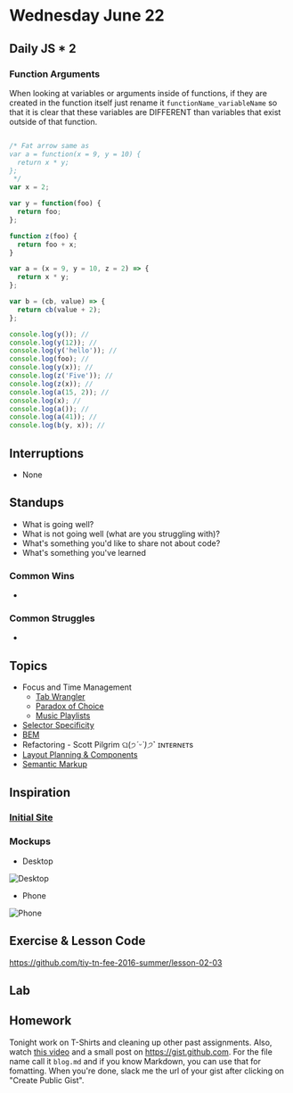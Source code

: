 # Wednesday June 22

## Daily JS * 2

### Function Arguments

When looking at variables or arguments inside of functions, if they are created in the function itself just rename it `functionName_variableName` so that it is clear that these variables are DIFFERENT than variables that exist outside of that function.



```js

/* Fat arrow same as
var a = function(x = 9, y = 10) {
  return x * y;
};
 */
var x = 2;

var y = function(foo) {
  return foo;
};

function z(foo) {
  return foo + x;
}

var a = (x = 9, y = 10, z = 2) => {
  return x * y;
};

var b = (cb, value) => {
  return cb(value + 2);
};

console.log(y()); //
console.log(y(12)); //
console.log(y('hello')); //
console.log(foo); //
console.log(y(x)); //
console.log(z('Five')); //
console.log(z(x)); //
console.log(a(15, 2)); //
console.log(x); //
console.log(a()); //
console.log(a(41)); //
console.log(b(y, x)); //
```

## Interruptions

* None

## Standups

* What is going well?
* What is not going well (what are you struggling with)?
* What's something you'd like to share not about code?
* What's something you've learned

### Common Wins

*

### Common Struggles

*

## Topics

* Focus and Time Management
  - [Tab Wrangler](https://chrome.google.com/webstore/detail/tab-wrangler/egnjhciaieeiiohknchakcodbpgjnchh?hl=en)
  - [Paradox of Choice](https://www.ted.com/talks/barry_schwartz_on_the_paradox_of_choice?language=en)
  - [Music Playlists](../../resources/playlists.html)
* [Selector Specificity](specificity.html)
* [BEM](bem.html)
* Refactoring - Scott Pilgrim ଘ(੭*ˊᵕˋ)੭* ̀ˋ ɪɴᴛᴇʀɴᴇᴛs
* [Layout Planning & Components](components.html)
* [Semantic Markup](semantic-markup.html)

## Inspiration

### [Initial Site](http://pricing-example.surge.sh)

### Mockups

* Desktop

![Desktop](https://github.com/theironyard-frontend-nashville/assignments/blob/cohort2/week02/wed/breakpoint4.png?raw=true)

* Phone

![Phone](https://github.com/theironyard-frontend-nashville/assignments/blob/cohort2/week02/wed/breakpoint1.png?raw=true)


## Exercise & Lesson Code

https://github.com/tiy-tn-fee-2016-summer/lesson-02-03

## Lab

## Homework

Tonight work on T-Shirts and cleaning up other past assignments.
Also, watch [this video](https://www.youtube.com/watch?v=ofSnkJ9tPPM&index=4&list=PLfWvsMtBxHo1WqPrBwxq3zc2RDo5HkYwy) and a small post on https://gist.github.com.
For the file name call it `blog.md` and if you know Markdown, you can use that for fomatting.
When you're done, slack me the url of your gist after clicking on "Create Public Gist".
